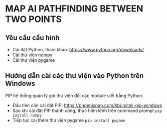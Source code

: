 # MAP AI PATHFINDING BETWEEN TWO POINTS

## Yêu cầu cấu hình
- Cài đặt Python, tham khảo: https://www.python.org/downloads/
- Cài thư viện numpy
- Cài thư viện pygame

## Hướng dẫn cài các thư viện vào Python trên Windows
PIP hệ thống quản lý gói thư viện đối các module viết bằng Python.
- Đầu tiên cần cài đặt PIP: https://phoenixnap.com/kb/install-pip-windows
- Sau khi cài đặt PIP thành công, thực hiện lênh trên command prompt
` pip install numpy `
- Tiếp tục cài thêm thư viện pygame
` pip install pygame `
